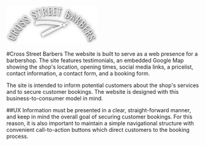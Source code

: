 <img src="/assets/images/logo.png" height="100">

#Cross Street Barbers
The website is built to serve as a web presence for a barbershop. The site features testimonials, an embedded Google Map showing the shop's location, opening times, social media links, a pricelist, contact information, a contact form, and a booking form. 

The site is intended to inform potential customers about the shop's services and to secure customer bookings. The website is designed with this business-to-consumer model in mind.

##UX 
Information must be presented in a clear, straight-forward manner, and keep in mind the overall goal of securing customer bookings. For this reason, it is also important to maintain a simple navigational structure with convenient call-to-action buttons which direct customers to the booking process.

